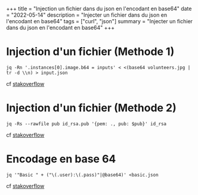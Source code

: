 +++
title = "Injection un fichier dans du json en l'encodant en base64"
date = "2022-05-14"
description = "Injecter un fichier dans du json en l'encodant en base64"
tags = ["curl", "json"]
summary = "Injecter un fichier dans du json en l'encodant en base64"
+++
# Injection d'un fichier (Methode 1)

```shell
jq -Rn '.instances[0].image.b64 = inputs' < <(base64 volunteers.jpg | tr -d \\n) > input.json
```

cf [stakoverflow](https://stackoverflow.com/a/59578821/6577778)

# Injection d'un fichier (Methode 2)

```shell
jq -Rs --rawfile pub id_rsa.pub '{pem: ., pub: $pub}' id_rsa
```

cf [stakoverflow](https://stackoverflow.com/a/60422509/6577778)

# Encodage en base 64


```shell
jq '"Basic " + ("\(.user):\(.pass)"|@base64)' <basic.json
```

cf [stakoverflow](https://unix.stackexchange.com/a/590254)





